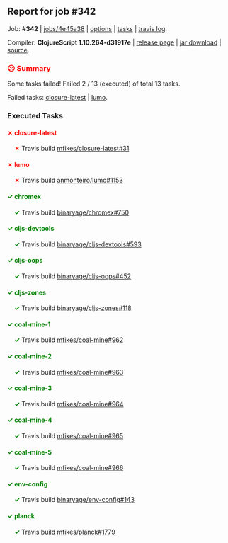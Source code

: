 ## Report for job #342

Job: **#342** | [jobs/4e45a38](https://github.com/cljs-oss/canary/commit/4e45a3899af6ad9d95fdb573f80185018d891615) | [options](options.edn) | [tasks](tasks.edn) | [travis log](https://travis-ci.org/cljs-oss/canary/builds/363681656).

Compiler: **ClojureScript 1.10.264-d31917e** | [release page](https://github.com/cljs-oss/canary/releases/tag/r1.10.264-d31917e) | [jar download](https://github.com/cljs-oss/canary/releases/download/r1.10.264-d31917e/clojurescript-1.10.264-d31917e.jar) | [source](https://github.com/clojure/clojurescript/commit/d31917e80431f3c7db5931748e8c4f2eb85f51bf).

### <b style='color:red'>☹ Summary</b>

Some tasks failed! Failed 2 / 13 (executed) of total 13 tasks.

Failed tasks: [closure-latest](#-closure-latest) | [lumo](#-lumo).

### Executed Tasks

#### <b style='color:red'>&#x2717; closure-latest</b>
&nbsp;&nbsp;&nbsp;&nbsp;<b style='color:red'>&#x2717;</b> Travis build [mfikes/closure-latest#31](https://travis-ci.org/mfikes/closure-latest/builds/363682275)<br>

#### <b style='color:red'>&#x2717; lumo</b>
&nbsp;&nbsp;&nbsp;&nbsp;<b style='color:red'>&#x2717;</b> Travis build [anmonteiro/lumo#1153](https://travis-ci.org/anmonteiro/lumo/builds/363682295)<br>

#### <b style='color:green'>&#x2713; chromex</b>
&nbsp;&nbsp;&nbsp;&nbsp;<b style='color:green'>&#x2713;</b> Travis build [binaryage/chromex#750](https://travis-ci.org/binaryage/chromex/builds/363682260)<br>

#### <b style='color:green'>&#x2713; cljs-devtools</b>
&nbsp;&nbsp;&nbsp;&nbsp;<b style='color:green'>&#x2713;</b> Travis build [binaryage/cljs-devtools#593](https://travis-ci.org/binaryage/cljs-devtools/builds/363682265)<br>

#### <b style='color:green'>&#x2713; cljs-oops</b>
&nbsp;&nbsp;&nbsp;&nbsp;<b style='color:green'>&#x2713;</b> Travis build [binaryage/cljs-oops#452](https://travis-ci.org/binaryage/cljs-oops/builds/363682271)<br>

#### <b style='color:green'>&#x2713; cljs-zones</b>
&nbsp;&nbsp;&nbsp;&nbsp;<b style='color:green'>&#x2713;</b> Travis build [binaryage/cljs-zones#118](https://travis-ci.org/binaryage/cljs-zones/builds/363682273)<br>

#### <b style='color:green'>&#x2713; coal-mine-1</b>
&nbsp;&nbsp;&nbsp;&nbsp;<b style='color:green'>&#x2713;</b> Travis build [mfikes/coal-mine#962](https://travis-ci.org/mfikes/coal-mine/builds/363682277)<br>

#### <b style='color:green'>&#x2713; coal-mine-2</b>
&nbsp;&nbsp;&nbsp;&nbsp;<b style='color:green'>&#x2713;</b> Travis build [mfikes/coal-mine#963](https://travis-ci.org/mfikes/coal-mine/builds/363682279)<br>

#### <b style='color:green'>&#x2713; coal-mine-3</b>
&nbsp;&nbsp;&nbsp;&nbsp;<b style='color:green'>&#x2713;</b> Travis build [mfikes/coal-mine#964](https://travis-ci.org/mfikes/coal-mine/builds/363682281)<br>

#### <b style='color:green'>&#x2713; coal-mine-4</b>
&nbsp;&nbsp;&nbsp;&nbsp;<b style='color:green'>&#x2713;</b> Travis build [mfikes/coal-mine#965](https://travis-ci.org/mfikes/coal-mine/builds/363682285)<br>

#### <b style='color:green'>&#x2713; coal-mine-5</b>
&nbsp;&nbsp;&nbsp;&nbsp;<b style='color:green'>&#x2713;</b> Travis build [mfikes/coal-mine#966](https://travis-ci.org/mfikes/coal-mine/builds/363682287)<br>

#### <b style='color:green'>&#x2713; env-config</b>
&nbsp;&nbsp;&nbsp;&nbsp;<b style='color:green'>&#x2713;</b> Travis build [binaryage/env-config#143](https://travis-ci.org/binaryage/env-config/builds/363682291)<br>

#### <b style='color:green'>&#x2713; planck</b>
&nbsp;&nbsp;&nbsp;&nbsp;<b style='color:green'>&#x2713;</b> Travis build [mfikes/planck#1779](https://travis-ci.org/mfikes/planck/builds/363682300)<br>